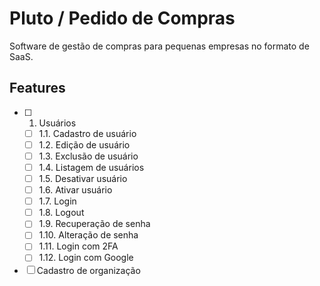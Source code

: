 # Pluto / Pedido de Compras

Software de gestão de compras para pequenas empresas no formato de SaaS.

## Features

- [ ] 1. Usuários
  - [ ] 1.1. Cadastro de usuário
  - [ ] 1.2. Edição de usuário
  - [ ] 1.3. Exclusão de usuário
  - [ ] 1.4. Listagem de usuários
  - [ ] 1.5. Desativar usuário
  - [ ] 1.6. Ativar usuário
  - [ ] 1.7. Login
  - [ ] 1.8. Logout
  - [ ] 1.9. Recuperação de senha
  - [ ] 1.10. Alteração de senha
  - [ ] 1.11. Login com 2FA
  - [ ] 1.12. Login com Google

- [ ] Cadastro de organização
